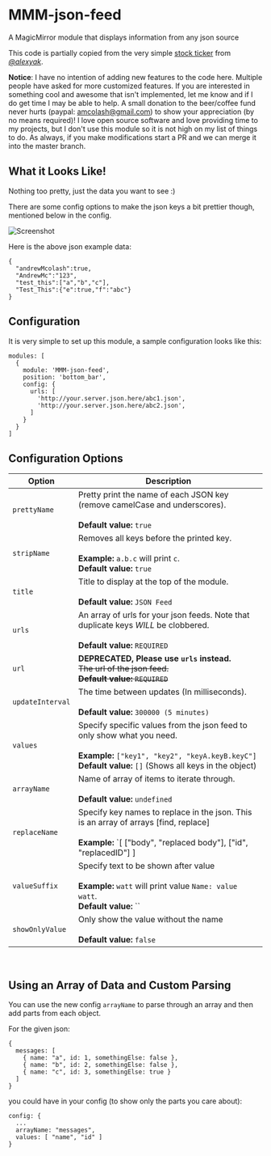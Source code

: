 # MMM-json-feed
A MagicMirror module that displays information from any json source

This code is partially copied from the very simple [stock ticker](https://github.com/alexyak/stocks) from [_@alexyak_](https://github.com/alexyak).

__Notice__: I have no intention of adding new features to the code here. Multiple people have asked for more customized features. If you are interested in something cool and awesome that isn't implemented, let me know and if I do get time I may be able to help. A small donation to the beer/coffee fund never hurts (paypal: amcolash@gmail.com) to show your appreciation (by no means required)! I love open source software and love providing time to my projects, but I don't use this module so it is not high on my list of things to do. As always, if you make modifications start a PR and we can merge it into the master branch.

## What it Looks Like!
Nothing too pretty, just the data you want to see :)

There are some config options to make the json keys a bit prettier though, mentioned below in the config.

![Screenshot](https://raw.githubusercontent.com/amcolash/MMM-json-feed/master/Screenshot.png)

Here is the above json example data:
```
{
  "andrewMcolash":true,
  "AndrewMc":"123",
  "test_this":["a","b","c"],
  "Test_This":{"e":true,"f":"abc"}
}
```

## Configuration
It is very simple to set up this module, a sample configuration looks like this:

```
modules: [
  {
    module: 'MMM-json-feed',
    position: 'bottom_bar',
    config: {
      urls: [
        'http://your.server.json.here/abc1.json',
        'http://your.server.json.here/abc2.json',
      ]
    }
  }
]
```

## Configuration Options

| Option               | Description
| -------------------- | -----------
| `prettyName`         | Pretty print the name of each JSON key (remove camelCase and underscores). <br><br> **Default value:** `true`
| `stripName`          | Removes all keys before the printed key. <br><br>**Example:** `a.b.c` will print `c`.<br> **Default value:** `true`
| `title`              | Title to display at the top of the module. <br><br> **Default value:** `JSON Feed`
| `urls`               | An array of urls for your json feeds. Note that duplicate keys *WILL* be clobbered.<br><br> **Default value:** `REQUIRED`
| `url`                | **DEPRECATED, Please use `urls` instead.**<br>~~The url of the json feed. <br> **Default value:** `REQUIRED`~~
| `updateInterval`     | The time between updates (In milliseconds). <br><br> **Default value:** `300000 (5 minutes)`
| `values`             | Specify specific values from the json feed to only show what you need. <br><br>**Example:** `["key1", "key2", "keyA.keyB.keyC"]`<br> **Default value:** `[]` (Shows all keys in the object)
| `arrayName`          | Name of array of items to iterate through.<br><br> **Default value:** `undefined`
| `replaceName`        | Specify key names to replace in the json. This is an array of arrays [find, replace]<br><br>**Example:** `[ ["body", "replaced body"], ["id", "replacedID"] ]
| `valueSuffix`        | Specify text to be shown after value <br><br>**Example:** `watt` will print value `Name: value watt`.<br> **Default value:** ``
| `showOnlyValue`      | Only show the value without the name <br><br>**Default value:** `false`
<br>

## Using an Array of Data and Custom Parsing
You can use the new config `arrayName` to parse through an array and then add parts from each object.

For the given json:
```
{
  messages: [
    { name: "a", id: 1, somethingElse: false },
    { name: "b", id: 2, somethingElse: false },
    { name: "c", id: 3, somethingElse: true }
  ]
}
```
you could have in your config (to show only the parts you care about):
```
config: {
  ...
  arrayName: "messages",
  values: [ "name", "id" ]
}
```
